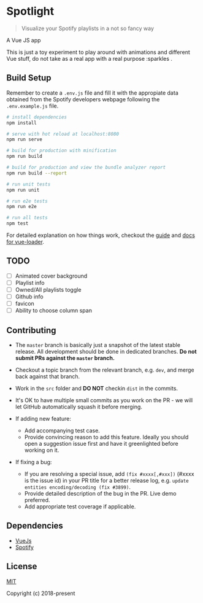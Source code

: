 # Spotlight

> Visualize your Spotify playlists in a not so fancy way

A Vue JS app

This is just a toy experiment to play around with animations and different Vue stuff, do not take as a real app with a real purpose :sparkles .

## Build Setup

Remember to create a ```.env.js``` file and fill it with the appropiate data obtained from the Spotify developers webpage following the ```.env.example.js``` file.

``` bash
# install dependencies
npm install

# serve with hot reload at localhost:8080
npm run serve

# build for production with minification
npm run build

# build for production and view the bundle analyzer report
npm run build --report

# run unit tests
npm run unit

# run e2e tests
npm run e2e

# run all tests
npm test
```

For detailed explanation on how things work, checkout the [guide](http://vuejs-templates.github.io/webpack/) and [docs for vue-loader](http://vuejs.github.io/vue-loader).

## TODO

- [ ] Animated cover background
- [ ] Playlist info
- [ ] Owned/All playlists toggle
- [ ] Github info
- [ ] favicon
- [ ] Ability to choose column span

## Contributing

- The `master` branch is basically just a snapshot of the latest stable release. All development should be done in dedicated branches. **Do not submit PRs against the `master` branch.**

- Checkout a topic branch from the relevant branch, e.g. `dev`, and merge back against that branch.

- Work in the `src` folder and **DO NOT** checkin `dist` in the commits.

- It's OK to have multiple small commits as you work on the PR - we will let GitHub automatically squash it before merging.


- If adding new feature:
  - Add accompanying test case.
  - Provide convincing reason to add this feature. Ideally you should open a suggestion issue first and have it greenlighted before working on it.

- If fixing a bug:
  - If you are resolving a special issue, add `(fix #xxxx[,#xxx])` (#xxxx is the issue id) in your PR title for a better release log, e.g. `update entities encoding/decoding (fix #3899)`.
  - Provide detailed description of the bug in the PR. Live demo preferred.
  - Add appropriate test coverage if applicable.

## Dependencies

- [VueJs](https://vuejs.org/)
- [Spotify](https://www.spotify.com/)

## License

[MIT](http://opensource.org/licenses/MIT)

Copyright (c) 2018-present
